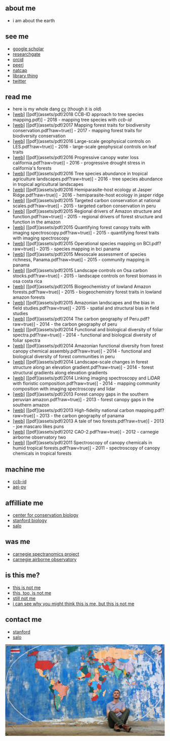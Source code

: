 <html>
  <head>
    <link rel="shortcut icon" type="image/x-icon" href="favicon.ico">
  </head>
</html>

## about me
- i am about the earth

## see me
- [google scholar](https://scholar.google.com/citations?user=LoGxS40AAAAJ&hl=en)
- [researchgate](https://www.researchgate.net/profile/Christopher_Anderson22)
- [orcid](https://orcid.org/0000-0001-7392-4368)
- [peerj](https://peerj.com/cbanderson/)
- [natcap](https://www.naturalcapitalproject.org/people/#students)
- [library thing](http://www.librarything.com/catalog/anderzen)
- [twitter](https://twitter.com/hypersketch)

## read me
- here is my whole dang [cv](assets/pdf/cv.pdf?raw=true) (though it is *old*)
- [[web](https://peerj.com/preprints/26972/)] [[pdf](assets/pdf/2018 CCB-ID approach to tree species mapping.pdf)] - 2018 - mapping tree species with *ccb-id*
- [[web]()] [[pdf](assets/pdf/2017 Mapping forest traits for biodiversity conservation.pdf?raw=true)] - 2017 - mapping forest traits for biodiversity conservation
- [[web]()] [[pdf](assets/pdf/2016 Large-scale geophysical controls on LES.pdf?raw=true)] - 2016 - large-scale geophysical controls on leaf traits
- [[web]()] [[pdf](assets/pdf/2016 Progressive canopy water loss california.pdf?raw=true)] - 2016 - progressive drought stress in california's forests
- [[web]()] [[pdf](assets/pdf/2016 Tree species abundance in tropical agriculture landscapes.pdf?raw=true)] - 2016 - tree species abundance in tropical agricultural landscapes
- [[web]()] [[pdf](assets/pdf/2016 Hemiparasite-host ecology at Jasper Ridge.pdf?raw=true)] - 2016 - hemiparasite-host ecology in jasper ridge
- [[web]()] [[pdf](assets/pdf/2015 Targeted carbon conservation at national scales.pdf?raw=true)] - 2015 - targeted carbon conservation in peru
- [[web]()] [[pdf](assets/pdf/2015 Regional drivers of Amazon structure and function.pdf?raw=true)] - 2015 - regional drivers of forest structure and function in the amazon
- [[web]()] [[pdf](assets/pdf/2015 Quantifying forest canopy traits with imaging spectroscopy.pdf?raw=true)] - 2015 - quantifying forest traits with imaging spectroscopy
- [[web]()] [[pdf](assets/pdf/2015 Operational species mapping on BCI.pdf?raw=true)] - 2015 - species mapping in bci panama
- [[web]()] [[pdf](assets/pdf/2015 Mesoscale assessment of species richness, Panama.pdf?raw=true)] - 2015 - community mapping in panama
- [[web]()] [[pdf](assets/pdf/2015 Landscape controls on Osa carbon stocks.pdf?raw=true)] - 2015 - landscape controls on forest biomass in osa costa rica
- [[web]()] [[pdf](assets/pdf/2015 Biogeochemistry of lowland Amazon forests.pdf?raw=true)] - 2015 - biogeochemistry forest traits in lowland amazon forests
- [[web]()] [[pdf](assets/pdf/2015 Amazonian landscapes and the bias in field studies.pdf?raw=true)] - 2015 - spatial and structural bias in field studies
- [[web]()] [[pdf](assets/pdf/2014 The carbon geography of Peru.pdf?raw=true)] - 2014 - the carbon geography of peru
- [[web]()] [[pdf](assets/pdf/2014 Functional and biological diversity of foliar spectra.pdf?raw=true)] - 2014 - functional and biological diversity of foliar spectra
- [[web]()] [[pdf](assets/pdf/2014 Amazonian functional diversity from forest canopy chemical assembly.pdf?raw=true)] - 2014 - functional and biological diversity of forest communities in peru
- [[web]()] [[pdf](assets/pdf/2014 Landscape-scale changes in forest structure along an elevation gradient.pdf?raw=true)] - 2014 - forest structural gradients along elevation gradients
- [[web]()] [[pdf](assets/pdf/2014 Linking imaging spectroscopy and LiDAR with floristic composition.pdf?raw=true)] - 2014 - mapping community composition with imaging spectroscopy and lidar
- [[web]()] [[pdf](assets/pdf/2013 Forest canopy gaps in the southern peruvian amazon.pdf?raw=true)] - 2013 - forest canopy gaps in the southern amazon
- [[web]()] [[pdf](assets/pdf/2013 High-fidelity national carbon mapping.pdf?raw=true)] - 2013 - the carbon geography of panama
- [[web]()] [[pdf](assets/pdf/2013 A tale of two forests.pdf?raw=true)] - 2013 - joe mascaro likes puns
- [[web]()] [[pdf](assets/pdf/2012 CAO-2.pdf?raw=true)] - 2012 - carnegie airborne observatory two
- [[web]()] [[pdf](assets/pdf/2011 Spectroscopy of canopy chemicals in humid tropical forests.pdf?raw=true)] - 2011 - spectroscopy of canopy chemicals in tropical forests

## machine me
- [ccb-id](https://github.com/stanford-ccb/ccb-id)
- [aei-py](https://github.com/christobal54/aei-py)

## affilliate me
- [center for conservation biology](https://ccb.stanford.edu)
- [stanford biology](https://biology.stanford.edu)
- [salo](https://salo.ai)

## was me
- [carnegie spectranomics project](https://cao.carnegiescience.edu/spectranomics)
- [carnegie airborne observatory](https://cao.carnegiescience.edu)

## is this me?
- [this is not me](https://en.wikipedia.org/wiki/Chris_Andersen)
- [this, too, is not me](https://en.wikipedia.org/wiki/Chris_Anderson_(writer))
- [still not me](https://en.wikipedia.org/wiki/Chris_Anderson_(entrepreneur))
- [i can see why you might think this is me, but this is not me](https://en.wikipedia.org/wiki/Christopher_B._Anderson)

## contact me
- [stanford](mailto:cbanders@stanford.edu)
- [salo](mailto:cba@salo.ai)

![christopher b anderson is worldly](assets/img/map-seated.jpg?raw=true "christopher b anderson is worldly")
